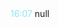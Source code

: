 <p style="padding-left: 2.7em; text-indent: -2.7em; margin: 0"><font color=#8be9f2>16:07</font>  null</p>
